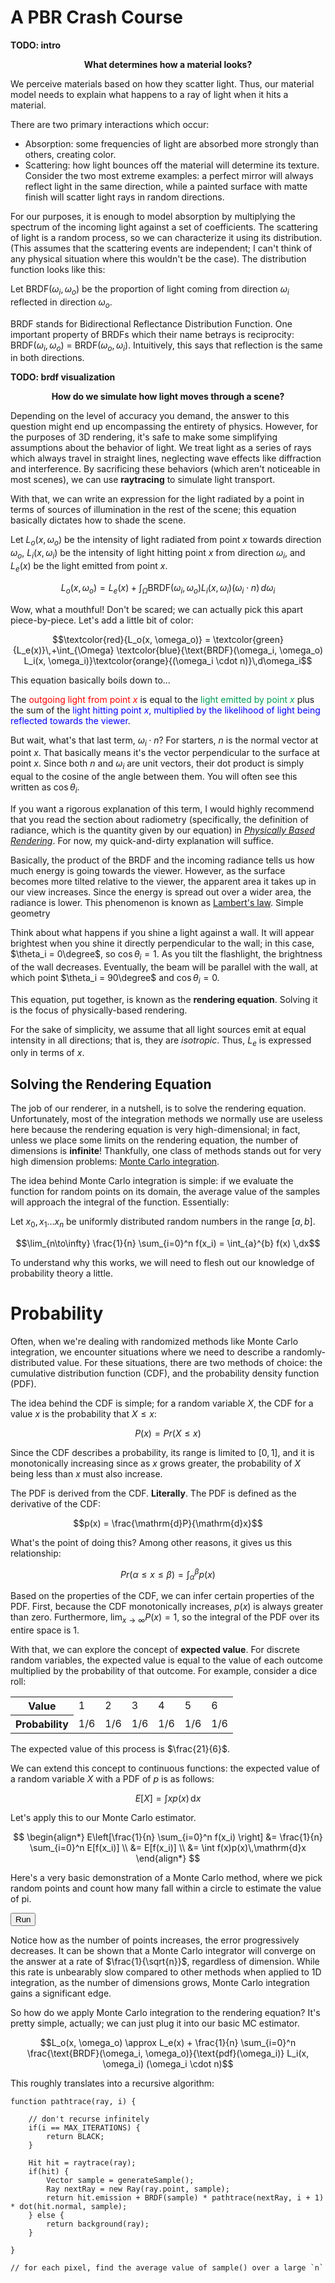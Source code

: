 # A PBR Crash Course

**TODO: intro**

<p style="text-align: center"><b>What determines how a material looks?</b></p>

We perceive materials based on how they scatter light. Thus, our material model needs to explain what happens to a ray of light when it hits a material.

There are two primary interactions which occur:
* Absorption: some frequencies of light are absorbed more strongly than others, creating color.
* Scattering: how light bounces off the material will determine its texture. Consider the two most extreme examples: a perfect mirror will always reflect light in the same direction, while a painted surface with matte finish will scatter light rays in random directions.

For our purposes, it is enough to model absorption by multiplying the spectrum of the incoming light against a set of coefficients. The scattering of light is a random process, so we can characterize it using its distribution. (This assumes that the scattering events are independent; I can't think  of any physical situation where this wouldn't be the case). The distribution function looks like this:
 
<div class="indented">

Let $\text{BRDF}(\omega_i, \omega_o)$ be the proportion of light coming from direction $\omega_i$ reflected in direction $\omega_o$.

</div>

BRDF stands for Bidirectional Reflectance Distribution Function. One important property of BRDFs which their name betrays is reciprocity: $\text{BRDF}(\omega_i, \omega_o)$ = $\text{BRDF}(\omega_o, \omega_i)$. 
Intuitively, this says that reflection is the same in both directions. 

**TODO: brdf visualization**

<p style="text-align: center"><b>How do we simulate how light moves through a scene?</b></p>

Depending on the level of accuracy you demand, the answer to this question might end up encompassing the entirety of physics. However, for the purposes of 3D rendering, it's safe to make some simplifying assumptions about the behavior of light. We treat light as a series of rays which always travel in straight lines, neglecting wave effects like diffraction and interference. By sacrificing these behaviors (which aren't noticeable in most scenes), we can use **raytracing** to simulate light transport.

With that, we can write an expression for the light radiated by a point in terms of sources of illumination in the rest of the scene; this equation basically dictates how to shade the scene.

<div class="indented">

Let $L_o(x, \omega_o)$ be the intensity of light radiated from point $x$ towards direction $\omega_o$, $L_i(x, \omega_i)$ be the intensity of light hitting point $x$ from direction $\omega_i$, and $L_e(x)$ be the light emitted from point $x$.

</div>

$$L_o(x, \omega_o) = L_e(x) + \int_\Omega \text{BRDF}(\omega_i, \omega_o) L_i(x, \omega_i) (\omega_i \cdot n) \,d\omega_i$$

Wow, what a mouthful! Don't be scared; we can actually pick this apart piece-by-piece. Let's add a little bit of color: 

$$\textcolor{red}{L_o(x, \omega_o)} = \textcolor{green}{L_e(x)}\,+\int_{\Omega} \textcolor{blue}{\text{BRDF}(\omega_i, \omega_o) L_i(x, \omega_i)}\textcolor{orange}{(\omega_i \cdot n)}\,d\omega_i$$

This equation basically boils down to...

<div class="indented">

The <span style="color: #ff0000">outgoing light from point $x$</span> is equal to the <span style="color: #009B55">light emitted by point $x$</span> plus the sum of the <span style="color: #0000ff">light hitting point $x$, multiplied by the likelihood of light being reflected towards the viewer</span>.

</div>

But wait, what's that last term, $\omega_i \cdot  n$? For starters, $n$ is the normal vector at point $x$. That basically means it's the vector perpendicular to the surface at point $x$. Since both $n$ and $\omega_i$ are unit vectors, their dot product is simply equal to the cosine of the 
angle between them. You will often see this written as $\cos\theta_i$.

<aside>

If you want a rigorous explanation of this term, I would highly recommend that you read the section about radiometry (specifically, the definition of radiance, which is the quantity given by our equation) in [*Physically Based Rendering*](https://pbr-book.org/3ed-2018/Color_and_Radiometry/Radiometry). For now, my quick-and-dirty explanation will suffice.

</aside>

Basically, the product of the BRDF and the incoming radiance tells us how much energy is going towards the viewer. However, as the surface becomes more tilted relative to the viewer, the apparent area it takes up in our view increases. Since the energy is spread out over a wider area, the radiance is lower. This phenomenon is known as [Lambert's law](https://en.wikipedia.org/wiki/Lambert%27s_cosine_law). Simple geometry 

Think about what happens if you shine a light against a wall. It will appear brightest when you shine it directly perpendicular to the wall; in this case, $\theta_i = 0\degree$, so $\cos\theta_i = 1$. As you tilt the flashlight, the brightness of the wall decreases. Eventually, the beam will be parallel with the wall, at which point $\theta_i = 90\degree$ and $\cos\theta_i = 0$.

This equation, put together, is known as the **rendering equation**. Solving it is the focus of physically-based rendering.

<aside>

For the sake of simplicity, we assume that all light sources emit at equal intensity in all directions; that is, they are *isotropic*. Thus, $L_e$ is expressed only in terms of $x$.

</aside>






## Solving the Rendering Equation

The job of our renderer, in a nutshell, is to solve the rendering equation. Unfortunately, most of the integration methods we normally use are useless here because the rendering equation is very high-dimensional; in fact, unless we place some limits on the rendering equation, the number of dimensions is **infinite**! Thankfully, one class of methods stands out for very high dimension problems: [Monte Carlo integration](https://en.wikipedia.org/wiki/Monte_Carlo_integration).

The idea behind Monte Carlo integration is simple: if we evaluate the function for random points on its domain, the average value of the samples will approach the integral of the function. Essentially:

<div class="indented">

Let $x_0, x_1 \ldots x_n$ be uniformly distributed random numbers in the range $[a, b]$. 

</div>

$$\lim_{n\to\infty} \frac{1}{n} \sum_{i=0}^n f(x_i) = \int_{a}^{b} f(x) \,dx$$

To understand why this works, we will need to flesh out our knowledge of probability theory a little.

# Probability

Often, when we're dealing with randomized methods like Monte Carlo integration, we encounter situations where we need to describe a randomly-distributed value. For these situations, there are two methods of choice: the cumulative distribution function (CDF), and the probability density function (PDF).

The idea behind the CDF is simple; for a random variable $X$, the CDF for a value $x$ is the probability that $X \leq x$:

$$P(x) = Pr(X \leq x)$$

Since the CDF describes a probability, its range is limited to $[0, 1]$, and it is monotonically increasing since as $x$ grows greater, the probability of $X$ being less than $x$ must also increase.

The PDF is derived from the CDF. **Literally**. The PDF is defined as the derivative of the CDF:

$$p(x) = \frac{\mathrm{d}P}{\mathrm{d}x}$$

What's the point of doing this? Among other reasons, it gives us this relationship:

$$Pr(\alpha \leq x \leq \beta) = \int_\alpha^\beta p(x)$$

Based on the properties of the CDF, we can infer certain properties of the PDF. First, because the CDF monotonically increases, $p(x)$ is always greater than zero. Furthermore, $\lim_{x\to\infty} P(x) = 1$, so the integral of the PDF over its entire space is $1$.

With that, we can explore the concept of **expected value**. For discrete random variables, the expected value is equal to the value of each outcome multiplied by the probability of that outcome. For example, consider a dice roll:

<table>
    <tr>
        <th>Value</th>
        <td>1</td>
        <td>2</td>
        <td>3</td>
        <td>4</td>
        <td>5</td>
        <td>6</td>
    </tr>
    <tr>
        <th>Probability</th>
        <td>1/6</td>
        <td>1/6</td>
        <td>1/6</td>
        <td>1/6</td>
        <td>1/6</td>
        <td>1/6</td>
    </tr>
</table>

The expected value of this process is $\frac{21}{6}$.

We can extend this concept to continuous functions: the expected value of a random variable $X$ with a PDF of $p$ is as follows:

$$E[X] = \int xp(x)\,\mathrm{d}x$$

Let's apply this to our Monte Carlo estimator.

$$
\begin{align*}
    E\left[\frac{1}{n} \sum_{i=0}^n f(x_i) \right] &= \frac{1}{n} \sum_{i=0}^n E[f(x_i)] \\
    &= E[f(x_i)] \\
    &= \int f(x)p(x)\,\mathrm{d}x
\end{align*}
$$

Here's a very basic demonstration of a Monte Carlo method, where we pick random points and count how many fall within a circle to estimate the value of pi.

<canvas id="pi-mc" width="256" height="256"></canvas>

<button id="pi-button">Run</button> <span id="pi-stats"></span>

Notice how as the number of points increases, the error progressively decreases. It can be shown that a Monte Carlo integrator will converge on the answer at a rate of $\frac{1}{\sqrt{n}}$, regardless of dimension. While this rate is unbearably slow compared to other methods when applied to 1D integration, as the number of dimensions grows, Monte Carlo integration gains a significant edge.

So how do we apply Monte Carlo integration to the rendering equation? It's pretty simple, actually; we can just plug it into our basic MC estimator.

$$L_o(x, \omega_o) \approx L_e(x) + \frac{1}{n} \sum_{i=0}^n \frac{\text{BRDF}(\omega_i, \omega_o)}{\text{pdf}(\omega_i)} L_i(x, \omega_i) (\omega_i \cdot n)$$

This roughly translates into a recursive algorithm:

```plaintext
function pathtrace(ray, i) {

    // don't recurse infinitely
    if(i == MAX_ITERATIONS) {
        return BLACK;
    }

    Hit hit = raytrace(ray);    
    if(hit) {
        Vector sample = generateSample();
        Ray nextRay = new Ray(ray.point, sample);
        return hit.emission + BRDF(sample) * pathtrace(nextRay, i + 1) * dot(hit.normal, sample);
    } else {
        return background(ray);
    }

}

// for each pixel, find the average value of sample() over a large `n`
```

